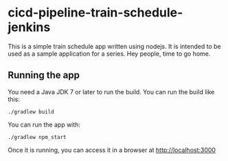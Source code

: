 # cicd-pipeline-train-schedule-jenkins

This is a simple train schedule app written using nodejs. It is intended to be used as a sample application for a series. Hey people, time to go home. 

## Running the app

You need a Java JDK 7 or later to run the build. You can run the build like this:

    ./gradlew build

You can run the app with:

    ./gradlew npm_start

Once it is running, you can access it in a browser at [http://localhost:3000](http://localhost:3000)
